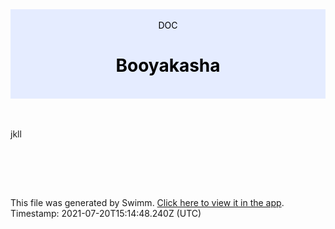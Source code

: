 <div align="center" style="background-color: #e5ecff; color: black"><br/><div>DOC</div><h1>Booyakasha</h1><br/></div>
<br/>

<br/>

jkll

<br/>

<br/><br/>

This file was generated by Swimm. [Click here to view it in the app](https://swimm-web-app.web.app/#/repos/UVOzCJmUyIDtFSn6UQb0/docs/otWJITW7CqnUUkagC9js). Timestamp: 2021-07-20T15:14:48.240Z (UTC)